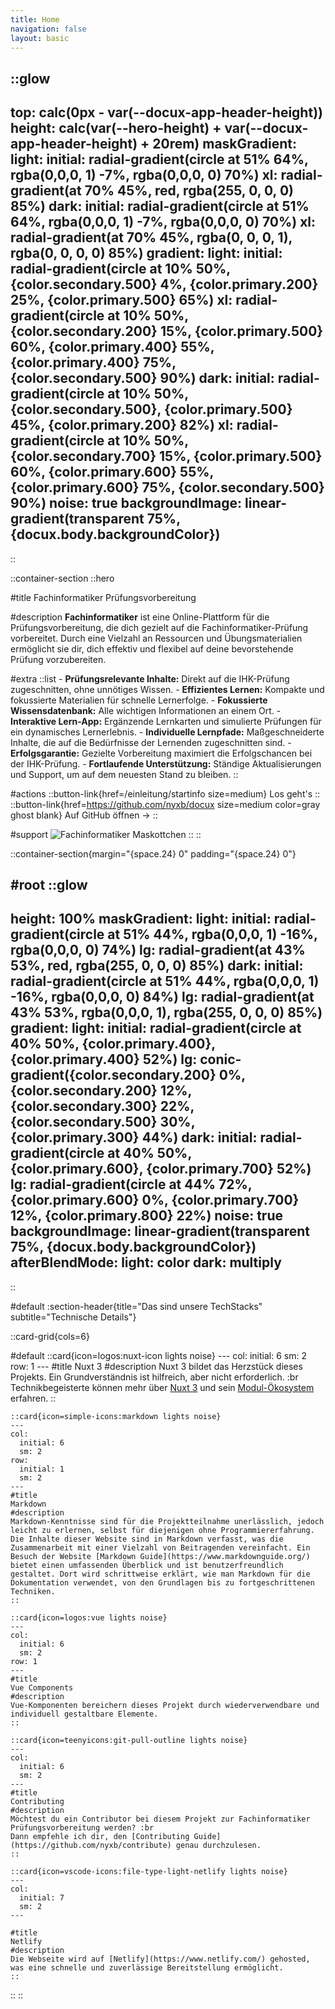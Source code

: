 ```yaml
---
title: Home
navigation: false
layout: basic
---
```


<!-- :hero-visuals -->

::glow
---
top: calc(0px - var(--docux-app-header-height))
height: calc(var(--hero-height) + var(--docux-app-header-height) + 20rem) 
maskGradient: 
  light: 
    initial: radial-gradient(circle at 51% 64%, rgba(0,0,0, 1) -7%, rgba(0,0,0, 0) 70%)
    xl: radial-gradient(at 70% 45%, red, rgba(255, 0, 0, 0) 85%)
  dark: 
    initial: radial-gradient(circle at 51% 64%, rgba(0,0,0, 1) -7%, rgba(0,0,0, 0) 70%)
    xl: radial-gradient(at 70% 45%, rgba(0, 0, 0, 1), rgba(0, 0, 0, 0) 85%)
gradient:
  light:
    initial: radial-gradient(circle at 10% 50%, {color.secondary.500} 4%, {color.primary.200} 25%, {color.primary.500} 65%)
    xl: radial-gradient(circle at 10% 50%, {color.secondary.200} 15%, {color.primary.500} 60%, {color.primary.400} 55%, {color.primary.400} 75%, {color.secondary.500} 90%)
  dark:
    initial: radial-gradient(circle at 10% 50%, {color.secondary.500}, {color.primary.500} 45%, {color.primary.200} 82%)
    xl: radial-gradient(circle at 10% 50%, {color.secondary.700} 15%, {color.primary.500} 60%, {color.primary.600} 55%, {color.primary.600} 75%, {color.secondary.500} 90%)
noise: true
backgroundImage: linear-gradient(transparent 75%, {docux.body.backgroundColor})
---
::

::container-section
  ::hero

  <!-- #announce
    ::announce{href=https://docux.dev}
    Docux v1 is out 🎉
    :: -->

  #title
    Fachinformatiker Prüfungsvorbereitung

  #description
    **Fachinformatiker** ist eine Online-Plattform für die Prüfungsvorbereitung, die dich gezielt auf die Fachinformatiker-Prüfung vorbereitet. Durch eine Vielzahl an Ressourcen und Übungsmaterialien ermöglicht sie dir, dich effektiv und flexibel auf deine bevorstehende Prüfung vorzubereiten.

  #extra
    ::list
    - **Prüfungsrelevante Inhalte:** Direkt auf die IHK-Prüfung zugeschnitten, ohne unnötiges Wissen.
    - **Effizientes Lernen:** Kompakte und fokussierte Materialien für schnelle Lernerfolge.
    - **Fokussierte Wissensdatenbank:** Alle wichtigen Informationen an einem Ort.
    - **Interaktive Lern-App:** Ergänzende Lernkarten und simulierte Prüfungen für ein dynamisches Lernerlebnis.
    - **Individuelle Lernpfade:** Maßgeschneiderte Inhalte, die auf die Bedürfnisse der Lernenden zugeschnitten sind.
    - **Erfolgsgarantie:** Gezielte Vorbereitung maximiert die Erfolgschancen bei der IHK-Prüfung.
    - **Fortlaufende Unterstützung:** Ständige Aktualisierungen und Support, um auf dem neuesten Stand zu bleiben.
    ::

  #actions
    ::button-link{href=/einleitung/startinfo size=medium}
    Los geht's
    ::
    ::button-link{href=https://github.com/nyxb/docux size=medium color=gray ghost blank}
    Auf GitHub öffnen →
    ::

  #support
  ![Fachinformatiker Maskottchen](/support.svg)
  ::
::

::container-section{margin="{space.24} 0" padding="{space.24} 0"}

#root
  ::glow
  ---
  height: 100%
  maskGradient: 
    light: 
      initial: radial-gradient(circle at 51% 44%, rgba(0,0,0, 1) -16%, rgba(0,0,0, 0) 74%)
      lg: radial-gradient(at 43% 53%, red, rgba(255, 0, 0, 0) 85%)
    dark: 
      initial: radial-gradient(circle at 51% 44%, rgba(0,0,0, 1) -16%, rgba(0,0,0, 0) 84%)
      lg: radial-gradient(at 43% 53%, rgba(0,0,0, 1), rgba(255, 0, 0, 0) 85%)
  gradient:
    light:
      initial: radial-gradient(circle at 40% 50%, {color.primary.400}, {color.primary.400} 52%)
      lg: conic-gradient({color.secondary.200} 0%, {color.secondary.200} 12%, {color.secondary.300} 22%, {color.secondary.500} 30%, {color.primary.300} 44%)
    dark:
      initial: radial-gradient(circle at 40% 50%, {color.primary.600}, {color.primary.700} 52%)
      lg: radial-gradient(circle at 44% 72%, {color.primary.600} 0%, {color.primary.700} 12%, {color.primary.800} 22%)
  noise: true
  backgroundImage: linear-gradient(transparent 75%, {docux.body.backgroundColor})
  afterBlendMode: 
    light: color
    dark: multiply
  ---
  ::

#default
  :section-header{title="Das sind unsere TechStacks" subtitle="Technische Details"}
  
  ::card-grid{cols=6}

  #default
    ::card{icon=logos:nuxt-icon lights noise}
    ---
    col: 
      initial: 6
      sm: 2
    row: 1
    ---
    #title
    Nuxt 3
    #description
    Nuxt 3 bildet das Herzstück dieses Projekts. Ein Grundverständnis ist hilfreich, aber nicht erforderlich. :br
    Technikbegeisterte können mehr über [Nuxt 3](https://v3.nuxtjs.org) und sein [Modul-Ökosystem](https://modules.nuxtjs.org) erfahren.
    ::

    ::card{icon=simple-icons:markdown lights noise}
    ---
    col: 
      initial: 6
      sm: 2
    row: 
      initial: 1
      sm: 2
    ---
    #title
    Markdown
    #description
    Markdown-Kenntnisse sind für die Projektteilnahme unerlässlich, jedoch leicht zu erlernen, selbst für diejenigen ohne Programmiererfahrung. Die Inhalte dieser Website sind in Markdown verfasst, was die Zusammenarbeit mit einer Vielzahl von Beitragenden vereinfacht. Ein Besuch der Website [Markdown Guide](https://www.markdownguide.org/) bietet einen umfassenden Überblick und ist benutzerfreundlich gestaltet. Dort wird schrittweise erklärt, wie man Markdown für die Dokumentation verwendet, von den Grundlagen bis zu fortgeschrittenen Techniken.
    ::

    ::card{icon=logos:vue lights noise}
    ---
    col: 
      initial: 6
      sm: 2
    row: 1
    ---
    #title
    Vue Components
    #description
    Vue-Komponenten bereichern dieses Projekt durch wiederverwendbare und individuell gestaltbare Elemente.
    ::

    ::card{icon=teenyicons:git-pull-outline lights noise}
    ---
    col: 
      initial: 6
      sm: 2
    ---
    #title
    Contributing
    #description
    Möchtest du ein Contributor bei diesem Projekt zur Fachinformatiker Prüfungsvorbereitung werden? :br
    Dann empfehle ich dir, den [Contributing Guide](https://github.com/nyxb/contribute) genau durchzulesen.
    ::

    ::card{icon=vscode-icons:file-type-light-netlify lights noise}
    ---
    col: 
      initial: 7
      sm: 2
    ---

    #title
    Netlify
    #description
    Die Webseite wird auf [Netlify](https://www.netlify.com/) gehosted, was eine schnelle und zuverlässige Bereitstellung ermöglicht.
    ::
  ::
::
